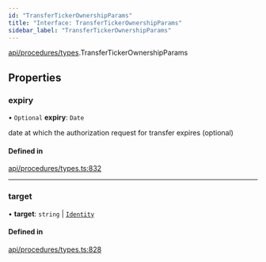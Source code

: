 ```yaml
---
id: "TransferTickerOwnershipParams"
title: "Interface: TransferTickerOwnershipParams"
sidebar_label: "TransferTickerOwnershipParams"
---
```


[api/procedures/types](../../../../../modules/API/Procedures/Types/Types.md).TransferTickerOwnershipParams

## Properties

### expiry

• `Optional` **expiry**: `Date`

date at which the authorization request for transfer expires (optional)

#### Defined in

[api/procedures/types.ts:832](https://github.com/PolymeshAssociation/polymesh-sdk/blob/31fdce23/src/api/procedures/types.ts#L832)

___

### target

• **target**: `string` \| [`Identity`](../../../../../classes/API/Entities/Identity/Identity.md)

#### Defined in

[api/procedures/types.ts:828](https://github.com/PolymeshAssociation/polymesh-sdk/blob/31fdce23/src/api/procedures/types.ts#L828)
